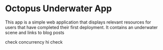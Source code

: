 # Octopus Underwater App

This app is a simple web application that displays relevant resources for users that have completed their first deployment. It contains an underwater scene and links to blog posts

check concurrency
hi check
